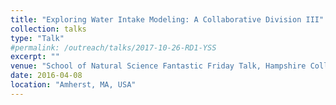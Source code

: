 ```yaml
---
title: "Exploring Water Intake Modeling: A Collaborative Division III"
collection: talks
type: "Talk"
#permalink: /outreach/talks/2017-10-26-RD1-YSS
excerpt: ""
venue: "School of Natural Science Fantastic Friday Talk, Hampshire College"
date: 2016-04-08
location: "Amherst, MA, USA"
---
```

